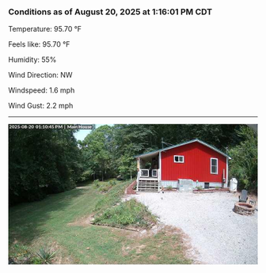 ### Conditions as of August 20, 2025 at 1:16:01 PM CDT 

Temperature: 95.70 &deg;F

Feels like: 95.70 &deg;F

Humidity: 55%

Wind Direction: NW

Windspeed: 1.6 mph

Wind Gust: 2.2 mph

---

<img src="./images/latest.jpeg"/>

